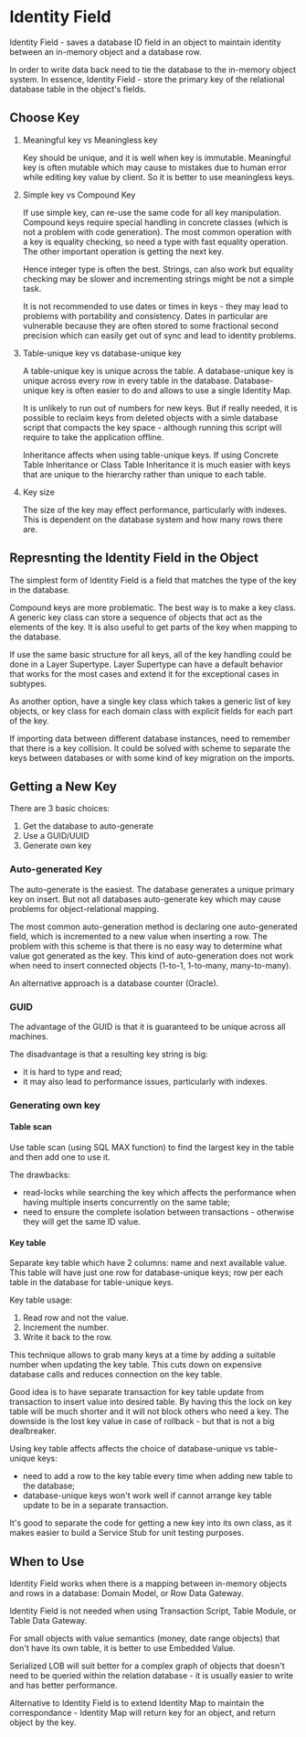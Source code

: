 # Identity Field

Identity Field - saves a database ID field in an object to maintain identity between an in-memory object and a database row.

In order to write data back need to tie the database to the in-memory object system.
In essence, Identity Field - store the primary key of the relational database table in the object's fields.

## Choose Key

1. Meaningful key vs Meaningless key

    Key should be unique, and it is well when key is immutable.
    Meaningful key is often mutable which may cause to mistakes due to human error while editing key value by client.
    So it is better to use meaningless keys.

1. Simple key vs Compound Key

    If use simple key, can re-use the same code for all key manipulation.
    Compound keys require special handling in concrete classes (which is not a problem with code generation).
    The most common operation with a key is equality checking, so need a type with fast equality operation.
    The other important operation is getting the next key.

    Hence integer type is often the best.
    Strings, can also work but equality checking may be slower and incrementing strings might be not a simple task.

    It is not recommended to use dates or times in keys - they may lead to problems with portability and consistency.
    Dates in particular are vulnerable because they are often stored to some fractional second precision which can easily get out of sync and lead to identity problems.

1. Table-unique key vs database-unique key

    A table-unique key is unique across the table.
    A database-unique key is unique across every row in every table in the database.
    Database-unique key is often easier to do and allows to use a single Identity Map.

    It is unlikely to run out of numbers for new keys.
    But if really needed, it is possible to reclaim keys from deleted objects with a simle database script that compacts the key space - although running this script will require to take the application offline.

    Inheritance affects when using table-unique keys. If using Concrete Table Inheritance or Class Table Inheritance it is much easier with keys that are unique to the hierarchy rather than unique to each table.

1. Key size

    The size of the key may effect performance, particularly with indexes. This is dependent on the database system and how many rows there are.

## Represnting the Identity Field in the Object

The simplest form of Identity Field is a field that matches the type of the key in the database.

Compound keys are more problematic.
The best way is to make a key class. A generic key class can store a sequence of objects that act as the elements of the key.
It is also useful to get parts of the key when mapping to the database.

If use the same basic structure for all keys, all of the key handling could be done in a Layer Supertype.
Layer Supertype can have a default behavior that works for the most cases and extend it for the exceptional cases in subtypes.

As another option, have a single key class which takes a generic list of key objects, or key class for each domain class with explicit fields for each part of the key.

If importing data between different database instances, need to remember that there is a key collision.
It could be solved with scheme to separate the keys between databases or with some kind of key migration on the imports.

## Getting a New Key

There are 3 basic choices:

1. Get the database to auto-generate
2. Use a GUID/UUID
3. Generate own key

### Auto-generated Key

The auto-generate is the easiest. The database generates a unique primary key on insert.
But not all databases auto-generate key which may cause problems for object-relational mapping.

The most common auto-generation method is declaring one auto-generated field, which is incremented to a new value when inserting a row.
The problem with this scheme is that there is no easy way to determine what value got generated as the key.
This kind of auto-generation does not work when need to insert connected objects (1-to-1, 1-to-many, many-to-many).

An alternative approach is a database counter (Oracle).

### GUID

The advantage of the GUID is that it is guaranteed to be unique across all machines.

The disadvantage is that a resulting key string is big:

- it is hard to type and read;
- it may also lead to performance issues, particularly with indexes.

### Generating own key

#### Table scan

Use table scan (using SQL MAX function) to find the largest key in the table and then add one to use it.

The drawbacks:

- read-locks while searching the key which affects the performance when having multiple inserts concurrently on the same table;
- need to ensure the complete isolation between transactions - otherwise they will get the same ID value.

#### Key table

Separate key table which have 2 columns: name and next available value.
This table will have just one row for database-unique keys; row per each table in the database for table-unique keys.

Key table usage:

1. Read row and not the value.
1. Increment the number.
1. Write it back to the row.

This technique allows to grab many keys at a time by adding a suitable number when updating the key table. This cuts down on expensive database calls and reduces connection on the key table.

Good idea is to have separate transaction for key table update from transaction to insert value into desired table.
By having this the lock on key table will be much shorter and it will not block others who need a key.
The downside is the lost key value in case of rollback - but that is not a big dealbreaker.

Using key table affects affects the choice of database-unique vs table-unique keys:

- need to add a row to the key table every time when adding new table to the database;
- database-unique keys won't work well if cannot arrange key table update to be in a separate transaction.

It's good to separate the code for getting a new key into its own class, as it makes easier to build a Service Stub for unit testing purposes.

## When to Use

Identity Field works when there is a mapping between in-memory objects and rows in a database: Domain Model, or Row Data Gateway.

Identity Field is not needed when using Transaction Script, Table Module, or Table Data Gateway.

For small objects with value semantics (money, date range objects) that don't have its own table, it is better to use Embedded Value.

Serialized LOB will suit better for a complex graph of objects that doesn't need to be queried within the relation database - it is usually easier to write and has better performance.

Alternative to Identity Field is to extend Identity Map to maintain the correspondance - Identity Map will return key for an object, and return object by the key.
